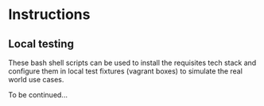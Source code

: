 # Instructions

## Local testing

These bash shell scripts can be used to install the requisites tech stack and configure them in local test fixtures (vagrant boxes) to simulate the real world use cases.

To be continued...